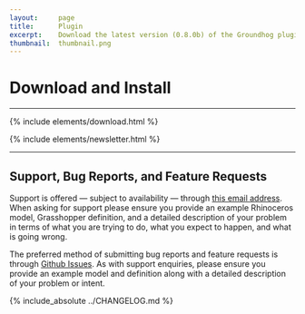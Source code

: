 ```yaml
---
layout:     page
title:      Plugin
excerpt:    Download the latest version (0.8.0b) of the Groundhog plugin for Grasshopper.
thumbnail:  thumbnail.png
---
```


# Download and Install

---

{% include elements/download.html %}

{% include elements/newsletter.html %}

---

## Support, Bug Reports, and Feature Requests

Support is offered — subject to availability — through [this email address](mailto:groundhog@philipbelesky.com). When asking for support please ensure you provide an example Rhinoceros model, Grasshopper definition, and a detailed description of your problem in terms of what you are trying to do, what you expect to happen, and what is going wrong.

The preferred method of submitting bug reports and feature requests is through [Github Issues](https://github.com/philipbelesky/groundhog/issues). As with support enquiries, please ensure you provide an example model and definition along with a detailed description of your problem or intent.

{% include_absolute ../CHANGELOG.md %}
